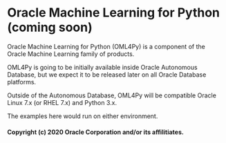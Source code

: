 # Oracle Machine Learning for Python (coming soon)
Oracle Machine Learning for Python (OML4Py) is a component of the Oracle Machine Learning family of products.

OML4Py is going to be initially available inside Oracle Autonomous Database, but we expect it to be released later on all Oracle Database platforms.

Outside of the Autonomous Database, OML4Py will be compatible Oracle Linux 7.x (or RHEL 7.x) and Python 3.x.

The examples here would run on either environment.

#### Copyright (c) 2020 Oracle Corporation and/or its affilitiates.
